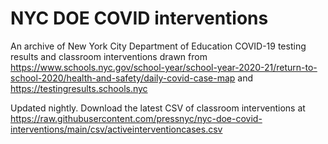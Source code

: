 # NYC DOE COVID interventions

An archive of New York City Department of Education COVID-19 testing results and classroom interventions drawn from https://www.schools.nyc.gov/school-year/school-year-2020-21/return-to-school-2020/health-and-safety/daily-covid-case-map and https://testingresults.schools.nyc

Updated nightly. Download the latest CSV of classroom interventions at https://raw.githubusercontent.com/pressnyc/nyc-doe-covid-interventions/main/csv/activeinterventioncases.csv

